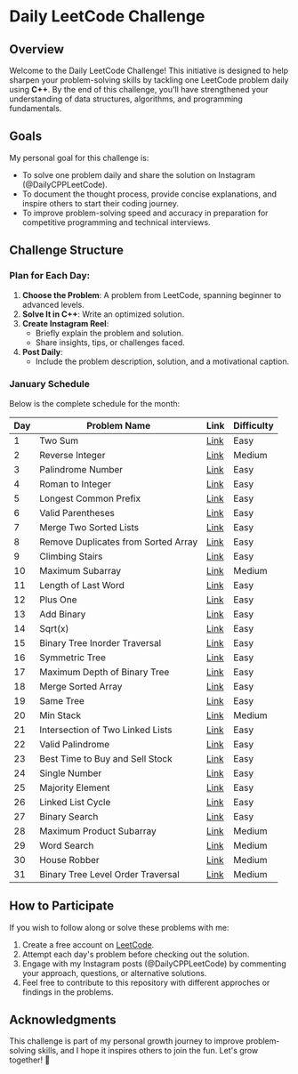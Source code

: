 # Daily LeetCode Challenge 

## Overview
Welcome to the Daily LeetCode Challenge! This initiative is designed to help sharpen your problem-solving skills by tackling one LeetCode problem daily using **C++**. By the end of this challenge, you'll have strengthened your understanding of data structures, algorithms, and programming fundamentals.

## Goals
My personal goal for this challenge is:
- To solve one problem daily and share the solution on Instagram (@DailyCPPLeetCode).
- To document the thought process, provide concise explanations, and inspire others to start their coding journey.
- To improve problem-solving speed and accuracy in preparation for competitive programming and technical interviews.

## Challenge Structure
### Plan for Each Day:
1. **Choose the Problem**: A problem from LeetCode, spanning beginner to advanced levels.
2. **Solve It in C++**: Write an optimized solution.
3. **Create Instagram Reel**:
    - Briefly explain the problem and solution.
    - Share insights, tips, or challenges faced.
4. **Post Daily**:
    - Include the problem description, solution, and a motivational caption.

### January Schedule
Below is the complete schedule for the month:

| Day | Problem Name                                   | Link                                                       | Difficulty |
|-----|-----------------------------------------------|------------------------------------------------------------|------------|
| 1   | Two Sum                                       | [Link](https://leetcode.com/problems/two-sum/)             | Easy       |
| 2   | Reverse Integer                               | [Link](https://leetcode.com/problems/reverse-integer/)     | Medium     |
| 3   | Palindrome Number                             | [Link](https://leetcode.com/problems/palindrome-number/)   | Easy       |
| 4   | Roman to Integer                              | [Link](https://leetcode.com/problems/roman-to-integer/)    | Easy       |
| 5   | Longest Common Prefix                         | [Link](https://leetcode.com/problems/longest-common-prefix/)| Easy       |
| 6   | Valid Parentheses                             | [Link](https://leetcode.com/problems/valid-parentheses/)   | Easy       |
| 7   | Merge Two Sorted Lists                        | [Link](https://leetcode.com/problems/merge-two-sorted-lists/)| Easy       |
| 8   | Remove Duplicates from Sorted Array           | [Link](https://leetcode.com/problems/remove-duplicates-from-sorted-array/)| Easy       |
| 9   | Climbing Stairs                               | [Link](https://leetcode.com/problems/climbing-stairs/)     | Easy       |
| 10  | Maximum Subarray                              | [Link](https://leetcode.com/problems/maximum-subarray/)    | Medium     |
| 11  | Length of Last Word                           | [Link](https://leetcode.com/problems/length-of-last-word/) | Easy       |
| 12  | Plus One                                      | [Link](https://leetcode.com/problems/plus-one/)            | Easy       |
| 13  | Add Binary                                    | [Link](https://leetcode.com/problems/add-binary/)          | Easy       |
| 14  | Sqrt(x)                                       | [Link](https://leetcode.com/problems/sqrtx/)               | Easy       |
| 15  | Binary Tree Inorder Traversal                 | [Link](https://leetcode.com/problems/binary-tree-inorder-traversal/)| Easy       |
| 16  | Symmetric Tree                                | [Link](https://leetcode.com/problems/symmetric-tree/)      | Easy       |
| 17  | Maximum Depth of Binary Tree                  | [Link](https://leetcode.com/problems/maximum-depth-of-binary-tree/)| Easy       |
| 18  | Merge Sorted Array                            | [Link](https://leetcode.com/problems/merge-sorted-array/)  | Easy       |
| 19  | Same Tree                                     | [Link](https://leetcode.com/problems/same-tree/)           | Easy       |
| 20  | Min Stack                                     | [Link](https://leetcode.com/problems/min-stack/)           | Medium     |
| 21  | Intersection of Two Linked Lists              | [Link](https://leetcode.com/problems/intersection-of-two-linked-lists/)| Easy       |
| 22  | Valid Palindrome                              | [Link](https://leetcode.com/problems/valid-palindrome/)    | Easy       |
| 23  | Best Time to Buy and Sell Stock               | [Link](https://leetcode.com/problems/best-time-to-buy-and-sell-stock/)| Easy       |
| 24  | Single Number                                 | [Link](https://leetcode.com/problems/single-number/)       | Easy       |
| 25  | Majority Element                              | [Link](https://leetcode.com/problems/majority-element/)    | Easy       |
| 26  | Linked List Cycle                             | [Link](https://leetcode.com/problems/linked-list-cycle/)   | Easy       |
| 27  | Binary Search                                 | [Link](https://leetcode.com/problems/binary-search/)       | Easy       |
| 28  | Maximum Product Subarray                      | [Link](https://leetcode.com/problems/maximum-product-subarray/)| Medium     |
| 29  | Word Search                                   | [Link](https://leetcode.com/problems/word-search/)         | Medium     |
| 30  | House Robber                                  | [Link](https://leetcode.com/problems/house-robber/)        | Medium     |
| 31  | Binary Tree Level Order Traversal             | [Link](https://leetcode.com/problems/binary-tree-level-order-traversal/)| Medium     |

## How to Participate
If you wish to follow along or solve these problems with me:
1. Create a free account on [LeetCode](https://leetcode.com/).
2. Attempt each day's problem before checking out the solution.
3. Engage with my Instagram posts (@DailyCPPLeetCode) by commenting your approach, questions, or alternative solutions.
4. Feel free to contribute to this repository with different approches or findings in the problems.

## Acknowledgments
This challenge is part of my personal growth journey to improve problem-solving skills, and I hope it inspires others to join the fun. Let's grow together! 🚀
